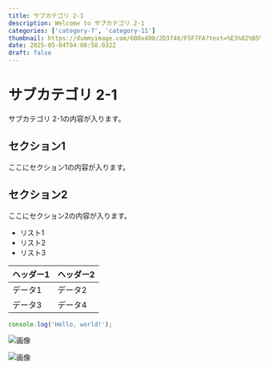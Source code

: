 ```yaml
---
title: サブカテゴリ 2-1
description: Welcome to サブカテゴリ 2-1
categories: ['category-7', 'category-11']
thumbnail: https://dummyimage.com/600x400/2D3748/F5F7FA?text=%E3%82%B5%E3%83%96%E3%82%AB%E3%83%86%E3%82%B4%E3%83%AA+2-1
date: 2025-05-04T04:08:58.032Z
draft: false
---
```


# サブカテゴリ 2-1

サブカテゴリ 2-1の内容が入ります。

## セクション1
ここにセクション1の内容が入ります。

## セクション2
ここにセクション2の内容が入ります。

- リスト1
- リスト2
- リスト3

| ヘッダー1 | ヘッダー2 |
| --------- | --------- |
| データ1   | データ2   |
| データ3   | データ4   |

```javascript
console.log('Hello, world!');
```


![画像](https://dummyimage.com/320x180/2D3748/F5F7FA?text=%E3%82%B5%E3%83%96%E3%82%AB%E3%83%86%E3%82%B4%E3%83%AA+2-1)

![画像](https://dummyimage.com/640x360/1A202C/EDF2F7?text=%E3%82%B5%E3%83%96%E3%82%AB%E3%83%86%E3%82%B4%E3%83%AA+2-1)